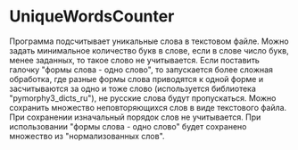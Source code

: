 # UniqueWordsCounter
Программа подсчитывает уникальные слова в текстовом файле.
Можно задать минимальное количество букв в слове, если в слове число букв, менее заданных, то такое слово не учитывается.
Если поставить галочку "формы слова - одно слово", то запускается более сложная обработка, где разные формы слова приводятся к одной форме и засчитываются за одно и тоже слово (используется библиотека "pymorphy3_dicts_ru"), 
не русские слова будут пропускаться.
Можно сохранить множество неповторяющихся слов в виде текстового файла. При сохранении изначальный порядок слов не учитывается.
При использовании "формы слова - одно слово" будет сохранено множество из "нормализованных слов".
